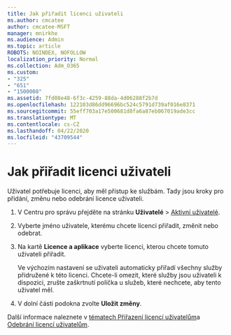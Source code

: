 ```yaml
---
title: Jak přiřadit licenci uživateli
ms.author: cmcatee
author: cmcatee-MSFT
manager: mnirkhe
ms.audience: Admin
ms.topic: article
ROBOTS: NOINDEX, NOFOLLOW
localization_priority: Normal
ms.collection: Adm_O365
ms.custom:
- "325"
- "651"
- "1500008"
ms.assetid: 7fd08e48-6f3c-4259-88da-4d06288f2b7d
ms.openlocfilehash: 122103d86dd96696bc524c5791d739af016e8371
ms.sourcegitcommit: 55eff703a17e500681d8fa6a87eb067019ade3cc
ms.translationtype: MT
ms.contentlocale: cs-CZ
ms.lasthandoff: 04/22/2020
ms.locfileid: "43709544"
---
```

# <a name="how-to-assign-a-license-to-a-user"></a>Jak přiřadit licenci uživateli

Uživatel potřebuje licenci, aby měl přístup ke službám. Tady jsou kroky pro přidání, změnu nebo odebrání licence uživateli.
  
1. V Centru pro správu přejděte na stránku **Uživatelé** \> [Aktivní uživatelé](https://go.microsoft.com/fwlink/p/?linkid=834822).

2. Vyberte jméno uživatele, kterému chcete licenci přiřadit, změnit nebo odebrat.

3. Na kartě **Licence a aplikace** vyberte licenci, kterou chcete tomuto uživateli přiřadit.

    Ve výchozím nastavení se uživateli automaticky přiřadí všechny služby přidružené k této licenci. Chcete-li omezit, které služby jsou uživateli k dispozici, zrušte zaškrtnutí políčka u služeb, které nechcete, aby tento uživatel měl.

4. V dolní části podokna zvolte **Uložit změny**.

Další informace naleznete v [tématech Přiřazení licencí uživatelům](https://docs.microsoft.com/office365/admin/subscriptions-and-billing/assign-licenses-to-users)a [Odebrání licencí uživatelům](https://docs.microsoft.com/office365/admin/subscriptions-and-billing/remove-licenses-from-users).